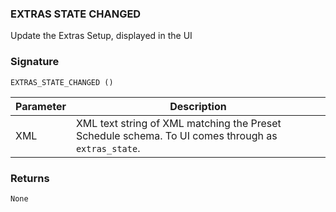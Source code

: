 
### EXTRAS STATE CHANGED


Update the Extras Setup, displayed in the UI 


### Signature

`EXTRAS_STATE_CHANGED ()`


| Parameter | Description                                                                                        |
| --------- | -------------------------------------------------------------------------------------------------- |
| XML       | XML text string of XML matching the Preset Schedule schema. To UI comes through as `extras_state`. |


### Returns

`None`

